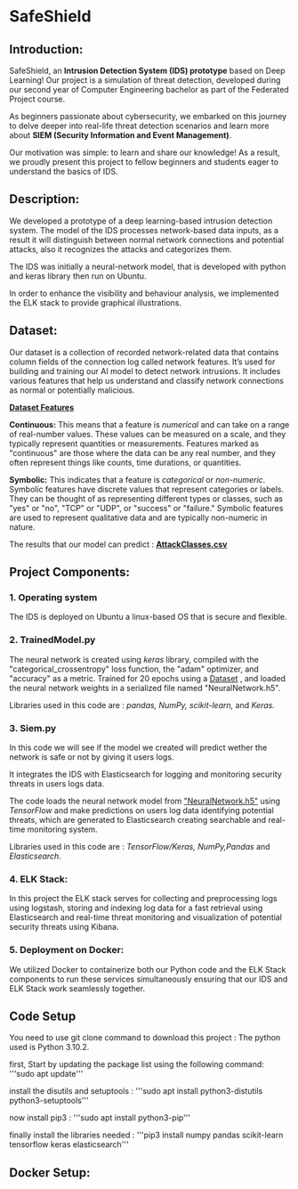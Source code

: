 # SafeShield 
## Introduction:
SafeShield, an **Intrusion Detection System (IDS) prototype** based on Deep Learning!
Our project is a simulation of threat detection, developed during our second year of Computer
Engineering bachelor as part of the Federated Project course.

As beginners passionate about cybersecurity, we embarked on this journey to delve deeper into
real-life threat detection scenarios and learn more about **SIEM (Security Information and Event
Management)**.

Our motivation was simple: to learn and share our knowledge! As a result, we proudly present
this project to fellow beginners and students eager to understand the basics of IDS.

## Description:
We developed a prototype of a deep learning-based intrusion detection system. 
The model of the IDS processes network-based data inputs, as a result it will distinguish 
between normal network connections and potential attacks, also it recognizes the attacks and
categorizes them.

The IDS was initially a neural-network model, that is developed with python and keras library
then run on Ubuntu.

In order to enhance the visibility and behaviour analysis, we implemented the ELK stack to 
provide graphical illustrations.


## Dataset:
Our dataset is a collection of recorded network-related data that contains column fields of the
connection log called network features. It’s used for building and training our AI model to detect
network intrusions. It includes various features that help us understand and classify network
connections as normal or potentially malicious.

  [**Dataset Features**](https://drive.google.com/file/d/1wL-fa94_UrBMrirEOCV1v3bvMu4gvRrm/view?usp=sharing)

  **Continuous:** This means that a feature is _numerical_ and can take on a range of real-number
  values. These values can be measured on a scale, and they typically represent quantities or
  measurements. Features marked as "continuous" are those where the data can be any real
  number, and they often represent things like counts, time durations, or quantities.

  **Symbolic:** This indicates that a feature is _categorical_ or _non-numeric_. Symbolic features have
  discrete values that represent categories or labels. They can be thought of as representing
  different types or classes, such as "yes" or "no", "TCP" or "UDP", or "success" or "failure."
  Symbolic features are used to represent qualitative data and are typically non-numeric in nature.

The results that our model can predict : [**AttackClasses.csv**](https://github.com/harbaouiwiem/SafeShield/blob/main/AttackClasses.csv)

## Project Components: 
### 1. Operating system 
The IDS is deployed on Ubuntu a linux-based OS that is secure and flexible.

### 2. TrainedModel.py
The neural network is created using _keras_ library, compiled with the "categorical_crossentropy" 
loss function, the "adam" optimizer, and "accuracy" as a metric.
Trained for 20 epochs using a [Dataset](https://github.com/harbaouiwiem/SafeShield/blob/main/DataSet.csv) , and loaded the neural network weights in a serialized
file named "NeuralNetwork.h5".

Libraries used in this code are : _pandas, NumPy, scikit-learn,_ and _Keras._

### 3. Siem.py
In this code we will see if the model we created will predict wether the network is safe or not 
by giving it users logs. 

It integrates the IDS with Elasticsearch  for logging and monitoring security threats in users
logs data.

The code loads the neural network model from ["NeuralNetwork.h5"](https://github.com/harbaouiwiem/SafeShield/blob/main/Trained_Model.h5) using _TensorFlow_ and make
predictions on users log data identifying potential threats, which are generated to Elasticsearch creating searchable and real-time monitoring system.

Libraries used in this code are : _TensorFlow/Keras, NumPy,Pandas_ and _Elasticsearch_.

### 4. ELK Stack:
In this project the ELK stack serves for collecting and preprocessing logs using logstash,
storing and indexing log data for a fast retrieval using Elasticsearch and real-time threat
monitoring and visualization of potential security threats using Kibana.

### 5. Deployment on Docker:
We utilized Docker to containerize both our Python code and the ELK Stack components to 
run these services simultaneously ensuring that our IDS and ELK Stack work seamlessly together.

## Code Setup 
 You need to use git clone command to download this project : 
 The python used is Python 3.10.2.
 
 first, Start by updating the package list using the following command:
  '''sudo apt update'''   

 install the disutils and setuptools :
  '''sudo apt install python3-distutils python3-setuptools'''

 now install pip3 :
  '''sudo apt install python3-pip'''

 finally install the libraries needed : 
  '''pip3 install numpy pandas scikit-learn tensorflow keras elasticsearch'''



## Docker Setup:




